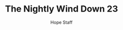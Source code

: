---
image: /assets/img/nwd/23_nwd_isaiah_25_8_b_tlb.png
title: The Nightly Wind Down 23
categories:
  - The Nightly Wind Down
author: Hope Staff
notes: The Nightly Wind Down 23
embed: >-
  EMBED_GOES_HERE
transcript: >-
  SOME LINES OF TEXT START HERE
---